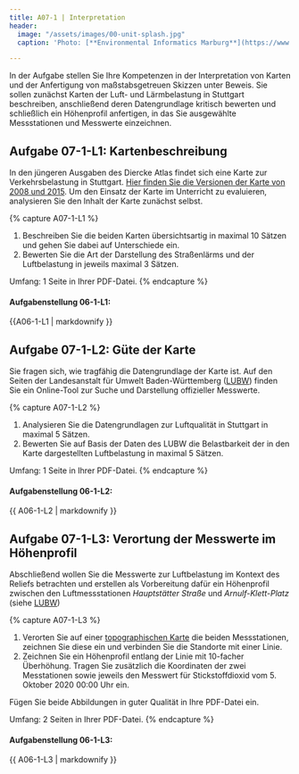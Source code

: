 ```yaml
---
title: A07-1 | Interpretation
header:
  image: "/assets/images/00-unit-splash.jpg"
  caption: 'Photo: [**Environmental Informatics Marburg**](https://www.flickr.com/environmentalinformatics-marburg/)'

---
```


In der Aufgabe stellen Sie Ihre Kompetenzen in der Interpretation von Karten und der Anfertigung von maßstabsgetreuen Skizzen unter Beweis. Sie sollen zunächst Karten der Luft- und Lärmbelastung in Stuttgart beschreiben, anschließend deren Datengrundlage kritisch bewerten und schließlich ein Höhenprofil anfertigen, in das Sie ausgewählte Messstationen und Messwerte einzeichnen.


## Aufgabe 07-1-L1: Kartenbeschreibung
In den jüngeren Ausgaben des Diercke Atlas findet sich eine Karte zur Verkehrsbelastung in Stuttgart. [Hier finden Sie die Versionen der Karte von 2008 und 2015](https://ilias.uni-marburg.de/goto.php?target=file_2032945_download&client_id=UNIMR). Um den Einsatz der Karte im Unterricht zu evaluieren, analysieren Sie den Inhalt der Karte zunächst selbst.


{% capture A07-1-L1 %}

1.  Beschreiben Sie die beiden Karten übersichtsartig in maximal 10 Sätzen und gehen Sie dabei auf Unterschiede ein.
1.  Bewerten Sie die Art der Darstellung des Straßenlärms und der Luftbelastung in jeweils maximal 3 Sätzen.

Umfang: 1 Seite in Ihrer PDF-Datei.
{% endcapture %}

<div class="notice--success">
  <h4 class="no_toc">Aufgabenstellung 06-1-L1:</h4>
  {{A06-1-L1 | markdownify }}
</div>



## Aufgabe 07-1-L2: Güte der Karte

Sie fragen sich, wie tragfähig die Datengrundlage der Karte ist. Auf den Seiten der Landesanstalt für Umwelt Baden-Württemberg ([LUBW](https://www.lubw.baden-wuerttemberg.de/aktuelle-messwerte)) finden Sie ein Online-Tool zur Suche und Darstellung offizieller Messwerte.

{% capture A07-1-L2 %}

1.  Analysieren Sie die Datengrundlagen zur Luftqualität in Stuttgart in maximal 5 Sätzen.
1.  Bewerten Sie auf Basis der Daten des LUBW die Belastbarkeit der in den Karte dargestellten Luftbelastung in maximal 5 Sätzen.

Umfang: 1 Seite in Ihrer PDF-Datei.
{% endcapture %}

<div class="notice--success">
  <h4 class="no_toc">Aufgabenstellung 06-1-L2:</h4>
  {{ A06-1-L2 | markdownify }}
</div>



## Aufgabe 07-1-L3: Verortung der Messwerte im Höhenprofil

Abschließend wollen Sie die Messwerte zur Luftbelastung im Kontext des Reliefs betrachten und erstellen als Vorbereitung dafür ein Höhenprofil zwischen den Luftmessstationen *Hauptstätter Straße* und *Arnulf-Klett-Platz* (siehe [LUBW](https://www.lubw.baden-wuerttemberg.de/aktuelle-messwerte))

{% capture A07-1-L3 %}

1.  Verorten Sie auf einer [topographischen Karte](https://ilias.uni-marburg.de/goto.php?target=file_2076065_download&client_id=UNIMR) die beiden Messstationen, zeichnen Sie diese ein und verbinden Sie die Standorte mit einer Linie.
1.  Zeichnen Sie ein Höhenprofil entlang der Linie mit 10-facher Überhöhung. Tragen Sie zusätzlich die Koordinaten der zwei Messtationen sowie jeweils den Messwert für Stickstoffdioxid vom 5. Oktober 2020 00:00 Uhr ein.

Fügen Sie beide Abbildungen in guter Qualität in Ihre PDF-Datei ein.


Umfang: 2 Seiten in Ihrer PDF-Datei.
{% endcapture %}
<div class="notice--success">
  <h4 class="no_toc">Aufgabenstellung 06-1-L3:</h4>
  {{ A06-1-L3 | markdownify }}
</div>
